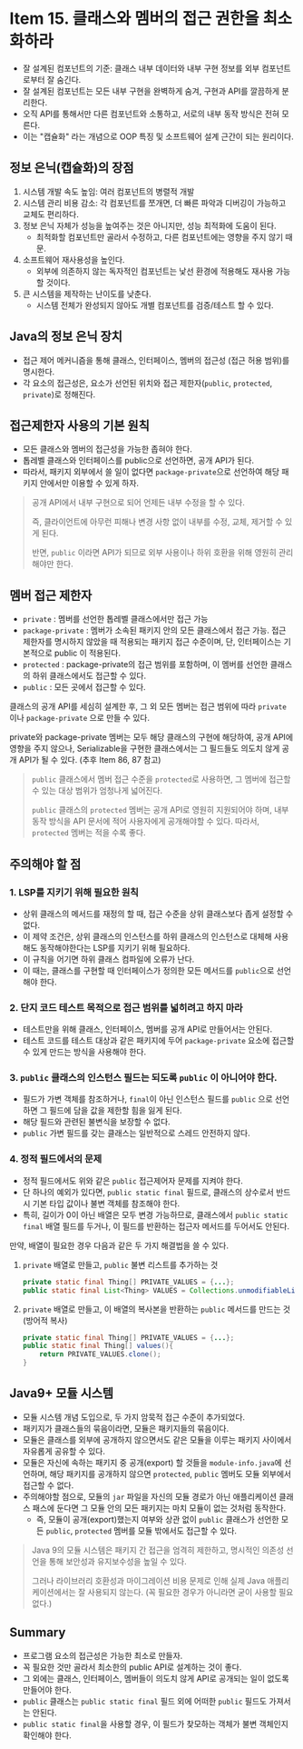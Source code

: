 # Item 15. 클래스와 멤버의 접근 권한을 최소화하라
- 잘 설계된 컴포넌트의 기준: 클래스 내부 데이터와 내부 구현 정보를 외부 컴포넌트로부터 잘 숨긴다.
- 잘 설계된 컴포넌트는 모든 내부 구현을 완벽하게 숨겨, 구현과 API를 깔끔하게 분리한다.
- 오직 API를 통해서만 다른 컴포넌트와 소통하고, 서로의 내부 동작 방식은 전혀 모른다.
- 이는 "캡슐화" 라는 개념으로 OOP 특징 및 소프트웨어 설계 근간이 되는 원리이다.

## 정보 은닉(캡슐화)의 장점
1. 시스템 개발 속도 높임: 여러 컴포넌트의 병렬적 개발
2. 시스템 관리 비용 감소: 각 컴포넌트를 쪼개면, 더 빠른 파악과 디버깅이 가능하고 교체도 편리하다.
3. 정보 은닉 자체가 성능을 높여주는 것은 아니지만, 성능 최적화에 도움이 된다.
   - 최적화할 컴포넌트만 골라서 수정하고, 다른 컴포넌트에는 영향을 주지 않기 때문.
4. 소프트웨어 재사용성을 높인다.
   - 외부에 의존하지 않는 독자적인 컴포넌트는 낯선 환경에 적용해도 재사용 가능할 것이다.
5. 큰 시스템을 제작하는 난이도를 낮춘다.
   - 시스템 전체가 완성되지 않아도 개별 컴포넌트를 검증/테스트 할 수 있다.


## Java의 정보 은닉 장치
- 접근 제어 메커니즘을 통해 클래스, 인터페이스, 멤버의 접근성 (접근 허용 범위)를 명시한다.
- 각 요소의 접근성은, 요소가 선언된 위치와 접근 제한자(`public`, `protected`, `private`)로 정해진다.


## 접근제한자 사용의 기본 원칙
- 모든 클래스와 멤버의 접근성을 가능한 좁혀야 한다.
- 톱레벨 클래스와 인터페이스를 public으로 선언하면, 공개 API가 된다. 
- 따라서, 패키지 외부에서 쓸 일이 없다면 `package-private`으로 선언하여 해당 패키지 안에서만 이용할 수 있게 하자.

> 공개 API에서 내부 구현으로 되어 언제든 내부 수정을 할 수 있다. 
>
> 즉, 클라이언트에 아무런 피해나 변경 사항 없이 내부를 수정, 교체, 제거할 수 있게 된다.
> 
> 반면, `public` 이라면 API가 되므로 외부 사용이나 하위 호환을 위해 영원히 관리해야만 한다.


## 멤버 접근 제한자
- `private` : 멤버를 선언한 톱레벨 클래스에서만 접근 가능
- `package-private` : 멤버가 소속된 패키지 안의 모든 클래스에서 접근 가능. 접근 제한자를 명시하지 않았을 때 적용되는 패키지 접근 수준이며, 단, 인터페이스는 기본적으로 public 이 적용된다.
- `protected` : package-private의 접근 범위를 포함하며, 이 멤버를 선언한 클래스의 하위 클래스에서도 접근할 수 있다.
- `public` : 모든 곳에서 접근할 수 있다.


클래스의 공개 API를 세심히 설계한 후, 그 외 모든 멤버는 접근 범위에 따라 `private` 이나 `package-private` 으로 만들 수 있다.


private와 package-private 멤버는 모두 해당 클래스의 구현에 해당하여, 공개 API에 영향을 주지 않으나, Serializable을 구현한 클래스에서는 그 필드들도 의도치 않게 공개 API가 될 수 있다. (추후 Item 86, 87 참고)

> `public` 클래스에서 멤버 접근 수준을 `protected`로 사용하면, 그 멤버에 접근할 수 있는 대상 범위가 엄청나게 넓어진다. 
> 
> `public` 클래스의 `protected` 멤버는 공개 API로 영원히 지원되어야 하며, 내부 동작 방식을 API 문서에 적어 사용자에게 공개해야할 수 있다. 따라서, `protected` 멤버는 적을 수록 좋다.


## 주의해야 할 점
### 1. LSP를 지키기 위해 필요한 원칙
- 상위 클래스의 메서드를 재정의 할 때, 접근 수준을 상위 클래스보다 좁게 설정할 수 없다.
- 이 제약 조건은, 상위 클래스의 인스턴스를 하위 클래스의 인스턴스로 대체해 사용해도 동작해야한다는 LSP를 지키기 위해 필요하다.
- 이 규칙을 어기면 하위 클래스 컴파일에 오류가 난다.
- 이 때는, 클래스를 구현할 때 인터페이스가 정의한 모든 메서드를 `public`으로 선언해야 한다.


### 2. 단지 코드 테스트 목적으로 접근 범위를 넓히려고 하지 마라
- 테스트만을 위해 클래스, 인터페이스, 멤버를 공개 API로 만들어서는 안된다.
- 테스트 코드를 테스트 대상과 같은 패키지에 두어 `package-private` 요소에 접근할 수 있게 만드는 방식을 사용해야 한다.


### 3. `public` 클래스의 인스턴스 필드는 되도록 `public` 이 아니어야 한다.
- 필드가 가변 객체를 참조하거나, `final`이 아닌 인스턴스 필드를 `public` 으로 선언하면 그 필드에 담을 값을 제한할 힘을 잃게 된다.
- 해당 필드와 관련된 불변식을 보장할 수 없다.
- `public` 가변 필드를 갖는 클래스는 일반적으로 스레드 안전하지 않다.


### 4. 정적 필드에서의 문제
- 정적 필드에서도 위와 같은 `public` 접근제어자 문제를 지켜야 한다.
- 단 하나의 예외가 있다면, `public static final` 필드로, 클래스의 상수로서 반드시 기본 타입 값이나 불변 객체를 참조해야 한다.
- 특히, 길이가 0이 아닌 배열은 모두 변경 가능하므로, 클래스에서 `public static final` 배열 필드를 두거나, 이 필드를 반환하는 접근자 메서드를 두어서도 안된다.


만약, 배열이 필요한 경우 다음과 같은 두 가지 해결법을 쓸 수 있다.
1. `private` 배열로 만들고, `public` 불변 리스트를 추가하는 것
    ```java
    private static final Thing[] PRIVATE_VALUES = {...};
    public static final List<Thing> VALUES = Collections.unmodifiableList(Arrays.asList(PRIVATE_VALUES));
   ```
2. `private` 배열로 만들고, 이 배열의 복사본을 반환하는 `public` 메서드를 만드는 것 (방어적 복사)
    ```java
    private static final Thing[] PRIVATE_VALUES = {...};
    public static final Thing[] values(){
        return PRIVATE_VALUES.clone();
    }
   ```

## Java9+ 모듈 시스템
- 모듈 시스템 개념 도입으로, 두 가지 암묵적 접근 수준이 추가되었다.
- 패키지가 클래스들의 묶음이라면, 모듈은 패키지들의 묶음이다.
- 모듈은 클래스를 외부에 공개하지 않으면서도 같은 모듈을 이루는 패키지 사이에서 자유롭게 공유할 수 있다. 
- 모듈은 자신에 속하는 패키지 중 공개(export) 할 것들을 `module-info.java`에 선언하며, 해당 패키지를 공개하지 않으면 `protected`, `public` 멤버도 모듈 외부에서 접근할 수 없다.
- 주의해야할 점으로, 모듈의 `jar` 파일을 자신의 모듈 경로가 아닌 애플리케이션 클래스 패스에 둔다면 그 모듈 안의 모든 패키지는 마치 모듈이 없는 것처럼 동작한다. 
  - 즉, 모듈이 공개(export)했는지 여부와 상관 없이 `public` 클래스가 선언한 모든 `public`, `protected` 멤버를 모듈 밖에서도 접근할 수 있다.

    

> Java 9의 모듈 시스템은 패키지 간 접근을 엄격히 제한하고, 명시적인 의존성 선언을 통해 보안성과 유지보수성을 높일 수 있다.
> 
> 그러나 라이브러리 호환성과 마이그레이션 비용 문제로 인해 실제 Java 애플리케이션에서는 잘 사용되지 않는다. (꼭 필요한 경우가 아니라면 굳이 사용할 필요 없다.)


## Summary
- 프로그램 요소의 접근성은 가능한 최소로 만들자.
- 꼭 필요한 것만 골라서 최소한의 public API로 설계하는 것이 좋다.
- 그 외에는 클래스, 인터페이스, 멤버들이 의도치 않게 API로 공개되는 일이 없도록 만들어야 한다.
- `public` 클래스는 `public static final` 필드 외에 어떠한 `public` 필드도 가져서는 안된다.
- `public static final`을 사용할 경우, 이 필드가 찾모하는 객체가 불변 객체인지 확인해야 한다.
